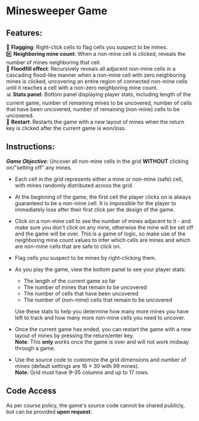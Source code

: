 # Minesweeper Game 

## Features:
🚩 **Flagging**: Right-click cells to flag cells you suspect to be mines.   
#️⃣ **Neighboring mine count**: When a non-mine cell is clicked, reveals the number of mines neighboring that cell.   
🌊 **Floodfill effect**: Recursively reveals all adjacent non-mine cells in a cascading flood-like manner when a non-mine cell with zero neighboring mines is clicked, uncovering an entire region of connected non-mine cells until it reaches a cell with a non-zero neighboring mine count.   
📊 **Stats panel**: Bottom panel displaying player stats, including length of the current game, number of remaining mines to be uncovered, number of cells that have been uncovered, number of remaining (non-mine) cells  to be uncovered.   
🔄 **Restart**: Restarts the game with a new layout of mines when the return key is clicked after the current game is won/loss.   



##  Instructions:
***Game Objective***: Uncover all non-mine cells in the grid **WITHOUT** clicking on/"setting off" any mines.    

- Each cell in the grid represents either a mine or non-mine (safe) cell, with mines randomly distributed across the grid. 

- At the beginning of the game, the first cell the player clicks on is always guaranteed to be a non-mine cell. It is impossible for the player to immediately lose after their first click per the design of the game.  

- Click on a non-mine cell to see the number of mines adjacent to it - and make sure you don't click on any mine, otherwise the mine will be set off and the game will be over. This is a game of logic, so make use of the  neighboring mine count values to infer which cells are mines and which are non-mine cells that are safe to click on.   

- Flag cells you suspect to be mines by right-clicking them.  

- As you play the game, view the bottom panel to see your player stats:  
  - The length of the current game so far
  - The number of mines that remain to be uncovered  
  - The number of cells that have been uncovered  
  - The number of (non-mine) cells that remain to be uncovered

  Use these stats to help you determine how many more mines you have left to track and how many more non-mine cells you need to uncover.

- Once the current game has ended, you can restart the game with a new layout of mines by pressing the return/enter key.   
**Note**: This **only** works once the game is over and will not work midway through a game.   

- Use the source code to customize the grid dimensions and number of mines (default settings are 16 × 30 with 99 mines).     
**Note**: Grid must have 9–35 columns and up to 17 rows.   
  
## Code Access
As per course policy, the game's source code cannot be shared publicly, but can be provided **upon request**. 
